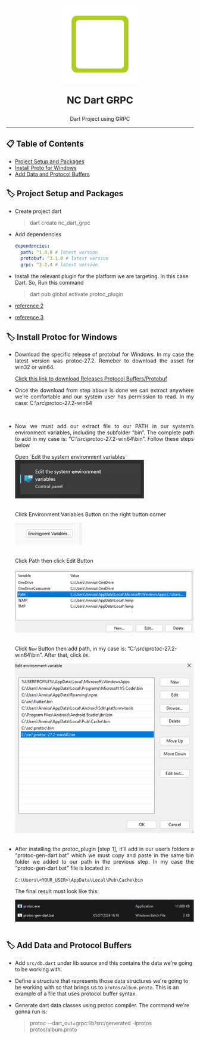 <div align=center>
<a href="https://nostracode.com">
<img src="assets/images/nostra_logo.png">
</a>
</div>

<div align=center>
<p style="font-size: 26px; font-weight: bold;">NC Dart GRPC</p>
<p>Dart Project using GRPC</p>
</div>

---

## 📋 Table of Contents

- [Project Setup and Packages](#section_1)
- [Install Proto for Windows](#section_2)
- [Add Data and Protocol Buffers](#section_3)

## 🏷️ Project Setup and Packages <a name = "section_1"></a>

- Create project dart

  > dart create nc_dart_grpc

- Add dependencies

  ```yaml
  dependencies:
    path: ^1.8.0 # latest version
    protobuf: ^3.1.0 # latest version
    grpc: ^3.2.4 # latest version
  ```

- Install the relevant plugin for the platform we are targeting. In this case Dart. So, Run this command

  > dart pub global activate protoc_plugin

- [reference 2](https://nostracode.com)
- [reference 3](https://nostracode.com)

## 🏷️ Install Protoc for Windows <a name = "section_2"></a>

- <p align="justify">Download the specific release of protobuf for Windows. In my case the latest version was protoc-27.2. Remeber to download the asset for win32 or win64. </p> 
   <a href="https://github.com/protocolbuffers/protobuf/releases?source=post_page-----17493528e6a2--------------------------------">
   Click this link to download Releases Protocol Buffers/Protobuf
   </a>
  <br>

- <p align="justify">Once the download from step above is done we can extract anywhere we’re comfortable and our system user has permission to read. In my case: C:\src\protoc-27.2-win64</p>
  <br>

- <p align="justify">Now we must add our extract file to our PATH in our system’s environment variables, including the subfolder “bin”. The complete path to add in my case is: “C:\src\protoc-27.2-win64\bin”. Follow these steps below</p>
  Open `Edit the system environment variables`
  <div >
  <img src="assets/images/open_env.png">
  </div>
  <br>

  Click Environment Variables Button on the right button corner
  <div >
  <img src="assets/images/click_env.png">
  </div>
  <br>

  Click Path then click Edit Button
  <div >
  <img src="assets/images/click_path.png">
  </div>
  <br>

  Click `New` Button then add path, in my case is: “C:\src\protoc-27.2-win64\bin”. After that, click `OK`.
  <div >
  <img src="assets/images/add_path.png">
  </div>
  <br>

- <p align="justify">After installing the protoc_plugin [step 1], it’ll add in our user’s folders a “protoc-gen-dart.bat” which we must copy and paste in the same bin folder we added to our path in the previous step. In my case the “protoc-gen-dart.bat” file is located in:

  `C:\Users\<YOUR_USER>\AppData\Local\Pub\Cache\bin`

  The final result must look like this: </p>
  <div>
   <img src="assets/images/final_result.png">
   </div>
   <br>

## 🏷️ Add Data and Protocol Buffers <a name = "section_3"></a>

- Add `src/db.dart` under lib source and this contains the data we're going to be working with.

- Define a structure that represents those data structures we're going to be working with so that brings us to `protos/album.proto`. This is an example of a file that uses protocol buffer syntax.

- Generate dart data classes using protoc compiler. The command we're gonna run is:
  > protoc --dart_out=grpc:lib/src/generated -Iprotos protos/album.proto
